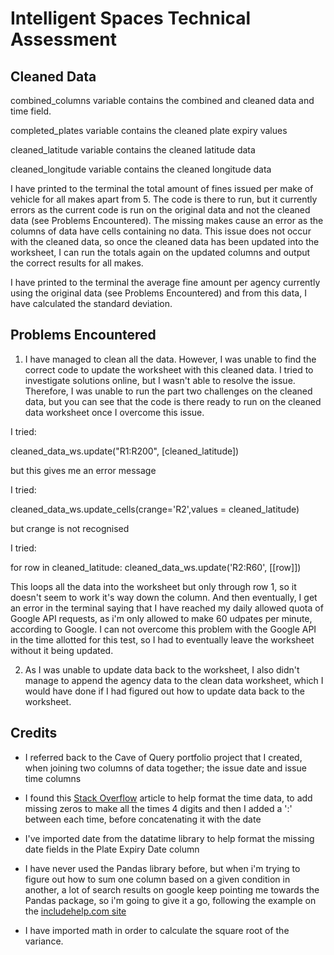 # Intelligent Spaces Technical Assessment #

## Cleaned Data

combined_columns variable contains the combined and cleaned data and time field.

completed_plates variable contains the cleaned plate expiry values

cleaned_latitude variable contains the cleaned latitude data

cleaned_longitude variable contains the cleaned longitude data


I have printed to the terminal the total amount of fines issued per make of vehicle for all makes apart from 5. The code is there to run, but it currently errors as the current code is run on the original data and not the cleaned data (see Problems Encountered). The missing makes cause an error as the columns of data have cells containing no data. This issue does not occur with the cleaned data, so once the cleaned data has been updated into the worksheet, I can run the totals again on the updated columns and output the correct results for all makes. 

I have printed to the terminal the average fine amount per agency currently using the original data (see Problems Encountered) and from this data, I have calculated the standard deviation.

## Problems Encountered

1. I have managed to clean all the data. However, I was unable to find the correct code to update the worksheet with this cleaned data. I tried to investigate solutions online, but I wasn't able to resolve the issue. Therefore, I was unable to run the part two challenges on the cleaned data, but you can see that the code is there ready to run on the cleaned data worksheet once I overcome this issue. 

I tried:

cleaned_data_ws.update("R1:R200", [cleaned_latitude])

but this gives me an error message

I tried: 

cleaned_data_ws.update_cells(crange='R2',values = cleaned_latitude)

but crange is not recognised

I tried: 

for row in cleaned_latitude:
    cleaned_data_ws.update('R2:R60', [[row]])

This loops all the data into the worksheet but only through row 1, so it doesn't seem to work it's way down the column. And then eventually, I get an error in the terminal saying that I have reached my daily allowed quota of Google API requests, as i'm only allowed to make 60 udpates per minute, according to Google. I can not overcome this problem with the Google API in the time allotted for this test, so I had to eventually leave the worksheet without it being updated. 

2. As I was unable to update data back to the worksheet, I also didn't manage to append the agency data to the clean data worksheet, which I would have done if I had figured out how to update data back to the worksheet.

## Credits

* I referred back to the Cave of Query portfolio project that I created, when joining two columns of data together; the issue date and issue time columns

* I found this [Stack Overflow](https://stackoverflow.com/questions/21620602/add-leading-zero-python) article to help format the time data, to add missing zeros to make all the times 4 digits and then I added a ':' between each time, before concatenating it with the date

* I've imported date from the datatime library to help format the missing date fields in the Plate Expiry Date column

* I have never used the Pandas library before, but when i'm trying to figure out how to sum one column based on a given condition in another, a lot of search results on google keep pointing me towards the Pandas package, so i'm going to give it a go, following the example on the [includehelp.com site](https://www.includehelp.com/python/how-to-sum-values-in-a-column-that-matches-a-given-condition-using-pandas.aspx)

* I have imported math in order to calculate the square root of the variance.





